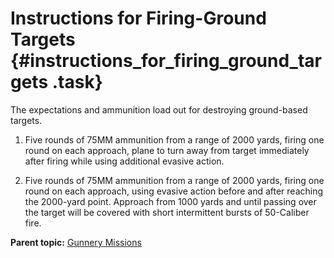 # Instructions for Firing-Ground Targets {#instructions_for_firing_ground_targets .task}

The expectations and ammunition load out for destroying ground-based targets.

1.  Five rounds of 75MM ammunition from a range of 2000 yards, firing one round on each approach, plane to turn away from target immediately after firing while using additional evasive action.

2.  Five rounds of 75MM ammunition from a range of 2000 yards, firing one round on each approach, using evasive action before and after reaching the 2000-yard point. Approach from 1000 yards and until passing over the target will be covered with short intermittent bursts of 50-Caliber fire.


**Parent topic:** [Gunnery Missions](../topics/gunnery_missions.md)

